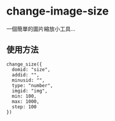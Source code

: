 # change-image-size

一個簡單的圖片縮放小工具...

## 使用方法

```
change_size({
  domid: "size",
  addid: "",
  minusid: "",
  type: "number",
  imgid: "img",
  min: 100,
  max: 1000,
  step: 100
})
```
